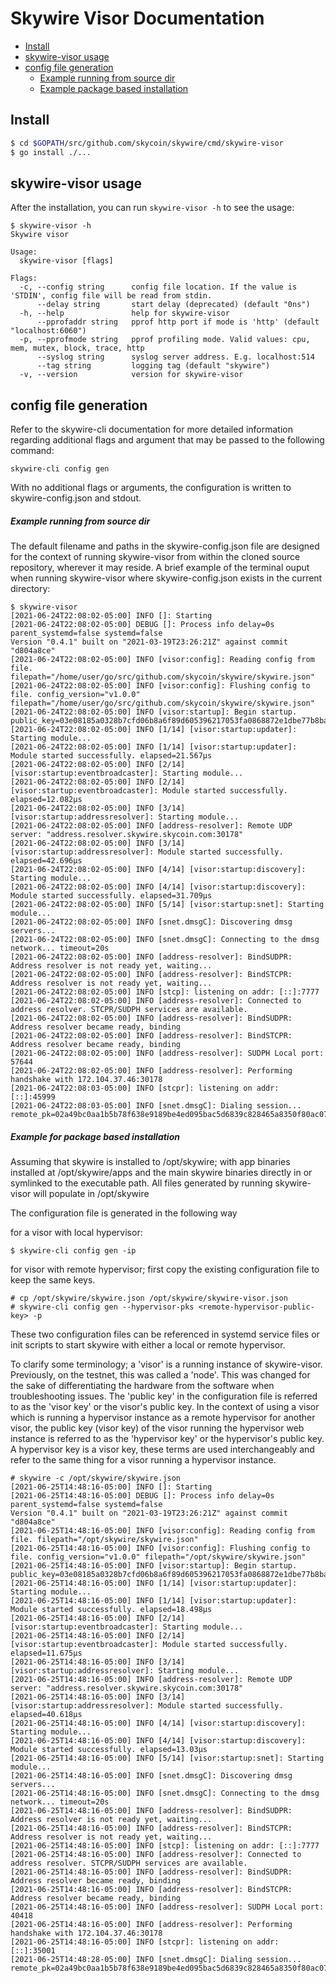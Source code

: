 # Skywire Visor Documentation

<!-- MarkdownTOC levels="1,2,3,4,5" autolink="true" bracket="round" -->
- [Install](#install)
- [skywire-visor usage](#skywire-visor-usage)
- [config file generation](#config-file-generation)
	- [Example running from source dir](#example-running-from-source-dir)
	- [Example package based installation](#example-package-based-installation)

<!-- /MarkdownTOC -->


## Install

```bash
$ cd $GOPATH/src/github.com/skycoin/skywire/cmd/skywire-visor
$ go install ./...
```

## skywire-visor usage

After the installation, you can run `skywire-visor -h` to see the usage:

```
$ skywire-visor -h
Skywire visor

Usage:
  skywire-visor [flags]

Flags:
  -c, --config string      config file location. If the value is 'STDIN', config file will be read from stdin.
      --delay string       start delay (deprecated) (default "0ns")
  -h, --help               help for skywire-visor
      --pprofaddr string   pprof http port if mode is 'http' (default "localhost:6060")
  -p, --pprofmode string   pprof profiling mode. Valid values: cpu, mem, mutex, block, trace, http
      --syslog string      syslog server address. E.g. localhost:514
      --tag string         logging tag (default "skywire")
  -v, --version            version for skywire-visor
```

## config file generation

Refer to the skywire-cli documentation for more detailed information regarding additional flags and argument that may be passed to the following command:

```
skywire-cli config gen
```

With no additional flags or arguments, the configuration is written to skywire-config.json and stdout.

##### Example running from source dir

The default filename and paths in the skywire-config.json file are designed for the context of running skywire-visor from within the cloned source repository, wherever it may reside. A brief example of the terminal ouput when running skywire-visor where skywire-config.json exists in the current directory:

```
$ skywire-visor
[2021-06-24T22:08:02-05:00] INFO []: Starting
[2021-06-24T22:08:02-05:00] DEBUG []: Process info delay=0s parent_systemd=false systemd=false
Version "0.4.1" built on "2021-03-19T23:26:21Z" against commit "d804a8ce"
[2021-06-24T22:08:02-05:00] INFO [visor:config]: Reading config from file. filepath="/home/user/go/src/github.com/skycoin/skywire/skywire.json"
[2021-06-24T22:08:02-05:00] INFO [visor:config]: Flushing config to file. config_version="v1.0.0" filepath="/home/user/go/src/github.com/skycoin/skywire/skywire.json"
[2021-06-24T22:08:02-05:00] INFO [visor:startup]: Begin startup. public_key=03e08185a0328b7cfd06b8a6f89d605396217053fa0868872e1dbe77b8bab92e1c
[2021-06-24T22:08:02-05:00] INFO [1/14] [visor:startup:updater]: Starting module...
[2021-06-24T22:08:02-05:00] INFO [1/14] [visor:startup:updater]: Module started successfully. elapsed=21.567µs
[2021-06-24T22:08:02-05:00] INFO [2/14] [visor:startup:eventbroadcaster]: Starting module...
[2021-06-24T22:08:02-05:00] INFO [2/14] [visor:startup:eventbroadcaster]: Module started successfully. elapsed=12.082µs
[2021-06-24T22:08:02-05:00] INFO [3/14] [visor:startup:addressresolver]: Starting module...
[2021-06-24T22:08:02-05:00] INFO [address-resolver]: Remote UDP server: "address.resolver.skywire.skycoin.com:30178"
[2021-06-24T22:08:02-05:00] INFO [3/14] [visor:startup:addressresolver]: Module started successfully. elapsed=42.696µs
[2021-06-24T22:08:02-05:00] INFO [4/14] [visor:startup:discovery]: Starting module...
[2021-06-24T22:08:02-05:00] INFO [4/14] [visor:startup:discovery]: Module started successfully. elapsed=31.709µs
[2021-06-24T22:08:02-05:00] INFO [5/14] [visor:startup:snet]: Starting module...
[2021-06-24T22:08:02-05:00] INFO [snet.dmsgC]: Discovering dmsg servers...
[2021-06-24T22:08:02-05:00] INFO [snet.dmsgC]: Connecting to the dmsg network... timeout=20s
[2021-06-24T22:08:02-05:00] INFO [address-resolver]: BindSUDPR: Address resolver is not ready yet, waiting...
[2021-06-24T22:08:02-05:00] INFO [address-resolver]: BindSTCPR: Address resolver is not ready yet, waiting...
[2021-06-24T22:08:02-05:00] INFO [stcp]: listening on addr: [::]:7777
[2021-06-24T22:08:02-05:00] INFO [address-resolver]: Connected to address resolver. STCPR/SUDPH services are available.
[2021-06-24T22:08:02-05:00] INFO [address-resolver]: BindSUDPR: Address resolver became ready, binding
[2021-06-24T22:08:02-05:00] INFO [address-resolver]: BindSTCPR: Address resolver became ready, binding
[2021-06-24T22:08:02-05:00] INFO [address-resolver]: SUDPH Local port: 57644
[2021-06-24T22:08:02-05:00] INFO [address-resolver]: Performing handshake with 172.104.37.46:30178
[2021-06-24T22:08:03-05:00] INFO [stcpr]: listening on addr: [::]:45999
[2021-06-24T22:08:03-05:00] INFO [snet.dmsgC]: Dialing session... remote_pk=02a49bc0aa1b5b78f638e9189be4ed095bac5d6839c828465a8350f80ac07629c0
```

##### Example for package based installation

Assuming that skywire is installed to /opt/skywire; with app binaries installed at /opt/skywire/apps and the main skywire binaries directly in or symlinked to the executable path. All files generated by running skywire-visor will populate in /opt/skywire

The configuration file is generated in the following way

for a visor with local hypervisor:

```
$ skywire-cli config gen -ip
```

for visor with remote hypervisor; first copy the existing configuration file to keep the same keys.

```
# cp /opt/skywire/skywire.json /opt/skywire/skywire-visor.json
# skywire-cli config gen --hypervisor-pks <remote-hypervisor-public-key> -p
```

These two configuration files can be referenced in systemd service files or init scripts to start skywire with either a local or remote hypervisor.

To clarify some terminology; a 'visor' is a running instance of skywire-visor. Previously, on the testnet, this was called a 'node'. This was changed for the sake of differentiating the hardware from the software when troubleshooting issues. The 'public key' in the configuration file is referred to as the 'visor key' or the visor's public key. In the context of using a visor which is running a hypervisor instance as a remote hypervisor for another visor, the public key (visor key) of the visor running the hypervisor web instance is referred to as the 'hypervisor key' or the hypervisor's public key. A hypervisor key is a visor key, these terms are used interchangeably and refer to the same thing for a visor running a hypervisor instance.

```
# skywire -c /opt/skywire/skywire.json
[2021-06-25T14:48:16-05:00] INFO []: Starting
[2021-06-25T14:48:16-05:00] DEBUG []: Process info delay=0s parent_systemd=false systemd=false
Version "0.4.1" built on "2021-03-19T23:26:21Z" against commit "d804a8ce"
[2021-06-25T14:48:16-05:00] INFO [visor:config]: Reading config from file. filepath="/opt/skywire/skywire.json"
[2021-06-25T14:48:16-05:00] INFO [visor:config]: Flushing config to file. config_version="v1.0.0" filepath="/opt/skywire/skywire.json"
[2021-06-25T14:48:16-05:00] INFO [visor:startup]: Begin startup. public_key=03e08185a0328b7cfd06b8a6f89d605396217053fa0868872e1dbe77b8bab92e1c
[2021-06-25T14:48:16-05:00] INFO [1/14] [visor:startup:updater]: Starting module...
[2021-06-25T14:48:16-05:00] INFO [1/14] [visor:startup:updater]: Module started successfully. elapsed=18.498µs
[2021-06-25T14:48:16-05:00] INFO [2/14] [visor:startup:eventbroadcaster]: Starting module...
[2021-06-25T14:48:16-05:00] INFO [2/14] [visor:startup:eventbroadcaster]: Module started successfully. elapsed=11.675µs
[2021-06-25T14:48:16-05:00] INFO [3/14] [visor:startup:addressresolver]: Starting module...
[2021-06-25T14:48:16-05:00] INFO [address-resolver]: Remote UDP server: "address.resolver.skywire.skycoin.com:30178"
[2021-06-25T14:48:16-05:00] INFO [3/14] [visor:startup:addressresolver]: Module started successfully. elapsed=40.618µs
[2021-06-25T14:48:16-05:00] INFO [4/14] [visor:startup:discovery]: Starting module...
[2021-06-25T14:48:16-05:00] INFO [4/14] [visor:startup:discovery]: Module started successfully. elapsed=13.03µs
[2021-06-25T14:48:16-05:00] INFO [5/14] [visor:startup:snet]: Starting module...
[2021-06-25T14:48:16-05:00] INFO [snet.dmsgC]: Discovering dmsg servers...
[2021-06-25T14:48:16-05:00] INFO [snet.dmsgC]: Connecting to the dmsg network... timeout=20s
[2021-06-25T14:48:16-05:00] INFO [address-resolver]: BindSUDPR: Address resolver is not ready yet, waiting...
[2021-06-25T14:48:16-05:00] INFO [address-resolver]: BindSTCPR: Address resolver is not ready yet, waiting...
[2021-06-25T14:48:16-05:00] INFO [stcp]: listening on addr: [::]:7777
[2021-06-25T14:48:16-05:00] INFO [address-resolver]: Connected to address resolver. STCPR/SUDPH services are available.
[2021-06-25T14:48:16-05:00] INFO [address-resolver]: BindSUDPR: Address resolver became ready, binding
[2021-06-25T14:48:16-05:00] INFO [address-resolver]: BindSTCPR: Address resolver became ready, binding
[2021-06-25T14:48:16-05:00] INFO [address-resolver]: SUDPH Local port: 40418
[2021-06-25T14:48:16-05:00] INFO [address-resolver]: Performing handshake with 172.104.37.46:30178
[2021-06-25T14:48:16-05:00] INFO [stcpr]: listening on addr: [::]:35001
[2021-06-25T14:48:28-05:00] INFO [snet.dmsgC]: Dialing session... remote_pk=02a49bc0aa1b5b78f638e9189be4ed095bac5d6839c828465a8350f80ac07629c0
```

